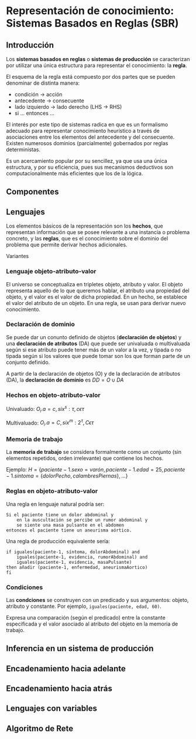 # Representación de conocimiento: Sistemas Basados en Reglas (SBR)
## Introducción
Los **sistemas basados en reglas** o **sistemas de producción** se caracterizan por utilizar una única estructura para representar el conocimiento: la **regla**.

El esquema de la regla está compuesto por dos partes que se pueden denominar de distinta manera:

- condición -> acción
- antecedente -> consecuente
- lado izquierdo -> lado derecho (LHS -> RHS)
- si ... entonces ...

El interés por este tipo de sistemas radica en que es un formalismo adecuado para representar conocimiento heurístico a través de asociaciones entre los elementos del antecedente y del consecuente. Existen numerosos dominios (parcialmente) gobernados por reglas deterministas.

Es un acercamiento popular por su sencillez, ya que usa una única estructura, y por su eficiencia, pues sus mecanismos deductivos son computacionalmente más eficientes que los de la lógica.

## Componentes
<!-- TODO -->

## Lenguajes
Los elementos básicos de la representación son los **hechos**, que representan información que se posee relevante a una instancia o problema concreto, y las **reglas**, que es el conocimiento sobre el dominio del problema que permite derivar hechos adicionales.

Variantes <!-- TODO -->

### Lenguaje objeto-atributo-valor
El universo se conceptualiza en tripletes objeto, atributo y valor. El objeto representa aquello de lo que queremos hablar, el atributo una propiedad del objeto, y el valor es el valor de dicha propiedad. En un hecho, se establece el valor del atributo de un objeto. En una regla, se usan para derivar nuevo conocimiento.

### Declaración de dominio
Se puede dar un conunto definido de objetos (**declaración de objetos**) y una **declaración de atributos** (DA) que puede ser univaluada o multivaluada según si ese atributo puede tener más de un valor a la vez, y tipada o no tipada según si los valores que puede tomar son los que forman parte de un conjunto definido.

<!-- TODO Representación de DA -->

A partir de la declaración de objetos (O) y de la declaración de atributos (DA), la **declaración de dominio** es $DD = O \cup DA$

### Hechos en objeto-atributo-valor
Univaluado: $O_i.a=c, si x^s:\tau, c \epsilon \tau$

Multivaluado: $O_i.a=C, si x^m:2^\tau, C \epsilon \tau$

### Memoria de trabajo
La **memoria de trabajo** se considera formalmente como un conjunto (sin elementos repetidos, orden irrelevante) que contiene los hechos.

Ejemplo: $H = \lbrace paciente-1.sexo = varón, paciente-1.edad=25, paciente-1.sintoma=\lbrace dolorPecho, calambresPiernas \rbrace, ... \rbrace$


### Reglas en objeto-atributo-valor
<!-- En la diapo 23 está la sintaxis BNF -->

Una regla en lenguaje natural podría ser:

```
Si el paciente tiene un dolor abdominal y
	en la auscultación se percibe un rumor abdominal y
	se siente una masa pulsante en el abdomen
entonces el paciente tiene un aneurisma aórtico.
```

Una regla de producción equivalente sería:

```
if iguales(paciente-1, síntoma, dolorAbdominal) and
	iguales(paciente-1, evidencia, rumorAbdominal) and
	iguales(paciente-1, evidencia, masaPulsante)
then añadir (paciente-1, enfermedad, aneurismaAortico)
fi
```

### Condiciones
Las **condciones** se construyen con un predicado y sus argumentos: objeto, atributo y constante. Por ejemplo, `iguales(paciente, edad, 60)`.

Expresa una comparación (según el predicado) entre la constante especificada y el valor asociado al atributo del objeto en la memoria de trabajo.

<!-- TODO Diapo 26 -->

## Inferencia en un sistema de producción
## Encadenamiento hacia adelante
## Encadenamiento hacia atrás
## Lenguajes con variables
## Algoritmo de Rete
